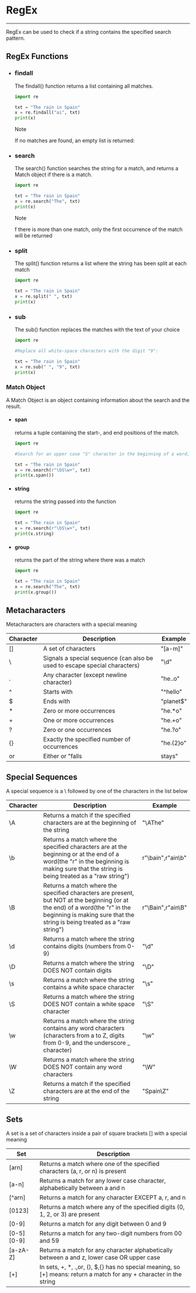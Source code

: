 # RegEx 

---
RegEx can be used to check if a string contains the specified search pattern.

## RegEx Functions
* ### findall
  The findall() function returns a list containing all matches.
  ```python
  import re

  txt = "The rain in Spain"
  x = re.findall("ai", txt)
  print(x)
  ```
  >[!NOTE]
  > 
  > If no matches are found, an empty list is returned:

* ### search
  The search() function searches the string for a match, and returns a Match object if there is a match.
  ```python
  import re

  txt = "The rain in Spain"
  x = re.search("The", txt)
  print(x)
  ```
  >[!NOTE]
  >
  > f there is more than one match, only the first occurrence of the match will be returned

* ### split
  The split() function returns a list where the string has been split at each match
  ```python
  import re

  txt = "The rain in Spain"
  x = re.split(" ", txt)
  print(x)
  ```
* ### sub
  The sub() function replaces the matches with the text of your choice
  ```python
  import re

  #Replace all white-space characters with the digit "9":

  txt = "The rain in Spain"
  x = re.sub(" ", "9", txt)
  print(x)
  ```
### Match Object
A Match Object is an object containing information about the search and the result.
* #### span
  returns a tuple containing the start-, and end positions of the match.
  ```python
  import re

  #Search for an upper case "S" character in the beginning of a word, and print its position:

  txt = "The rain in Spain"
  x = re.search(r"\bS\w+", txt)
  print(x.span())
  ```
* #### string
   returns the string passed into the function
  ```python
  import re

  txt = "The rain in Spain"
  x = re.search(r"\bS\w+", txt)
  print(x.string)
  ```
* #### group
  returns the part of the string where there was a match
  ```python
  import re

  txt = "The rain in Spain"
  x = re.search("The", txt)
  print(x.group())
  ```
## Metacharacters
Metacharacters are characters with a special meaning

| Character | 	Description                                                            | 	Example       |
|-----------|-------------------------------------------------------------------------|----------------|
| []        | 	A set of characters                                                    | 	"[a-m]"       |   
| \         | Signals a special sequence (can also be used to escape special characters) | 	"\d"          |
| .	        | Any character (except newline character)                                | 	"he..o"       |  
| ^	        | Starts with                                                             | 	"^hello"      |  
| $	        | Ends with                                                               | 	"planet$"     |
| *	        | Zero or more occurrences	                                               | "he.*o"        |
| +	        | One or more occurrences	                                                | "he.+o"        |
| ?	        | Zero or one occurrences	                                                | "he.?o"        |
| {}        | 	Exactly the specified number of occurrences                            | 	"he.{2}o"     |
| or        | 	Either or	"falls                                                       | stays"         | 

## Special Sequences
A special sequence is a \ followed by one of the characters in the list below

| Character | 	Description                                                                                                                                                                                                 | 	Example	          |
|-----------|--------------------------------------------------------------------------------------------------------------------------------------------------------------------------------------------------------------|--------------------|
| \A	       | Returns a match if the specified characters are at the beginning of the string                                                                                                                               | 	"\AThe"           |
| \b        | 	Returns a match where the specified characters are at the beginning or at the end of a word(the "r" in the beginning is making sure that the string is being treated as a "raw string")                     | 	r"\bain",r"ain\b" |
| \B        | 	Returns a match where the specified characters are present, but NOT at the beginning (or at the end) of a word(the "r" in the beginning is making sure that the string is being treated as a "raw string")	 | r"\Bain",r"ain\B"  |
| \d	       | Returns a match where the string contains digits (numbers from 0-9)                                                                                                                                          | 	"\d"              |
| \D	       | Returns a match where the string DOES NOT contain digits                                                                                                                                                     | 	"\D"              |
| \s	       | Returns a match where the string contains a white space character                                                                                                                                            | 	"\s"              |
| \S	       | Returns a match where the string DOES NOT contain a white space character                                                                                                                                    | 	"\S"              |
| \w	       | Returns a match where the string contains any word characters (characters from a to Z, digits from 0-9, and the underscore _ character)                                                                      |	"\w"|
| \W	       | Returns a match where the string DOES NOT contain any word characters	                                                                                                                                       | "\W"               |
| \Z        | 	Returns a match if the specified characters are at the end of the string                                                                                                                                    |	"Spain\Z"|

## Sets
A set is a set of characters inside a pair of square brackets [] with a special meaning

| Set        | 	Description	                                                                                                                          |
|------------|----------------------------------------------------------------------------------------------------------------------------------------|
| [arn]      | 	Returns a match where one of the specified characters (a, r, or n) is present                                                         |
| [a-n]      | 	Returns a match for any lower case character, alphabetically between a and n                                                          |
| [^arn]     | 	Returns a match for any character EXCEPT a, r, and n                                                                                  |
| [0123]     | 	Returns a match where any of the specified digits (0, 1, 2, or 3) are present                                                         |
| [0-9]      | 	Returns a match for any digit between 0 and 9                                                                                         |
| [0-5][0-9] | 	Returns a match for any two-digit numbers from 00 and 59                                                                              |
|  [a-zA-Z]  | 	Returns a match for any character alphabetically between a and z, lower case OR upper case                                            |
| [+]        | 	In sets, +, *, .,or, (), $,{} has no special meaning, so [+] means: return a match for any + character in the string |